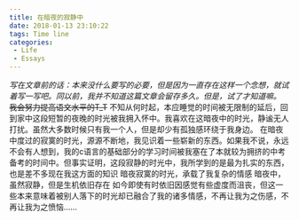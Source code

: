 ```yaml
---
title: 在暗夜的寂静中
date: 2018-01-13 23:10:22
tags: Time line
categories: 
 - Life
 - Essays
---
```

*写在文章前的话：本来没什么要写的必要，但是因为一直存在这样一个念想，就试着写一写吧。同以前，我并不知道这篇文章会留存多久。但是，试了才知道嘛。*
~~我会努力提高语文水平的T_T~~
    不知从何时起，本应睡觉的时间被无限制的延后，回到家中这段短暂的夜晚的时光被我拥入怀中。我喜欢在这暗夜中的时光，静谧无人打扰。虽然大多数时候只有我一个人，但是却少有孤独感环绕于我身边。
    在暗夜中度过的寂寞的时光，源源不断地，我见识着一些崭新的东西。如果我不说，永远不会有人想到，我的c语言的基础部分的学习时间被我塞在了本就较为拥挤的中考备考的时间中。但事实证明，这段寂静的时光中，我所学到的是最为扎实的东西，也是差不多现在我这方面的知识
    暗夜寂寞的时光，承载了我复杂的情感
    暗夜中，虽然寂静，但是生机依旧存在
    如今即使有时依旧因感觉有些虚度而沮丧，但这一些本来意味着被别人落下的时光却已融合了我的诸多情感，不再让我为之伤感，不再让我为之愤恼……
















